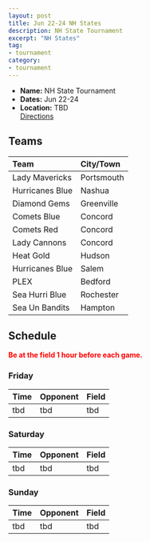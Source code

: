 ```yaml
---
layout: post
title: Jun 22-24 NH States
description: NH State Tournament
excerpt: "NH States"
tag:
- tournament
category:
- tournament
---
```

* **Name:** NH State Tournament
* **Dates:** Jun 22-24
* **Location:**  TBD  
[Directions](https://seanmerrow.github.io/heatgold/fields/tbd)   

## Teams

|Team                        |City/Town        |
|:---------------------------|:----------------|
|Lady Mavericks	             |Portsmouth	     |
|Hurricanes Blue	           |Nashua           |
|Diamond Gems                |Greenville       |
|Comets Blue	               |Concord          |
|Comets Red	                 |Concord          |
|Lady Cannons	               |Concord	         |
|Heat Gold	                 |Hudson           |
|Hurricanes Blue	           |Salem            |
|PLEX                        |Bedford	         |
|Sea Hurri Blue	             |Rochester	       |
|Sea Un Bandits	             |Hampton          |


## Schedule
**<span style="color:red">Be at the field 1 hour before each game.</span>**

### Friday

| Time | Opponent | Field |
|:---  |:---      |:---   |
| tbd  | tbd      | tbd   |


### Saturday

| Time | Opponent | Field |
|:---  |:---      |:---   |
| tbd  | tbd      | tbd   |


### Sunday

| Time | Opponent | Field |
|:---  |:---      |:---   |
| tbd  | tbd      | tbd   |

